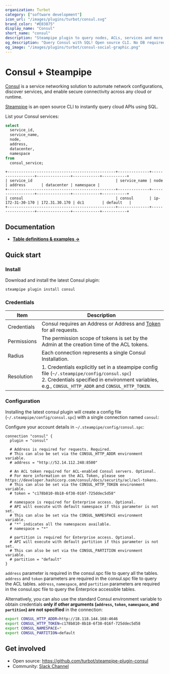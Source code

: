 ```yaml
---
organization: Turbot
category: ["software development"]
icon_url: "/images/plugins/turbot/consul.svg"
brand_color: "#E03875"
display_name: "Consul"
short_name: "consul"
description: "Steampipe plugin to query nodes, ACLs, services and more from Consul."
og_description: "Query Consul with SQL! Open source CLI. No DB required."
og_image: "/images/plugins/turbot/consul-social-graphic.png"
---
```


# Consul + Steampipe

[Consul](https://www.consul.io/) is a service networking solution to automate network configurations, discover services, and enable secure connectivity across any cloud or runtime.

[Steampipe](https://steampipe.io) is an open source CLI to instantly query cloud APIs using SQL.

List your Consul services:

```sql
select
  service_id,
  service_name,
  node,
  address,
  datacenter,
  namespace
from
  consul_service;
```

```
+------------------------------------------------+--------------+------------------+---------------+------------+-----------+
| service_id                                     | service_name | node             | address       | datacenter | namespace |
+------------------------------------------------+--------------+------------------+---------------+------------+-----------+
| consul                                         | consul       | ip-172-31-30-170 | 172.31.30.170 | dc1        | default   |
+------------------------------------------------+--------------+------------------+---------------+------------+-----------+
```

## Documentation

- **[Table definitions & examples →](/plugins/turbot/consul/tables)**

## Quick start

### Install

Download and install the latest Consul plugin:

```sh
steampipe plugin install consul
```

### Credentials

| Item        | Description                                                                                                                                                                                           |
| ----------- | ----------------------------------------------------------------------------------------------------------------------------------------------------------------------------------------------------- |
| Credentials | Consul requires an Address or Address and [Token](https://developer.hashicorp.com/consul/docs/security/acl/acl-tokens) for all requests.                                                              |
| Permissions | The permission scope of tokens is set by the Admin at the creation time of the ACL tokens.                                                                                                            |
| Radius      | Each connection represents a single Consul Installation.                                                                                                                                              |
| Resolution  | 1. Credentials explicitly set in a steampipe config file (`~/.steampipe/config/consul.spc`)<br />2. Credentials specified in environment variables, e.g., `CONSUL_HTTP_ADDR` and `CONSUL_HTTP_TOKEN`. |

### Configuration

Installing the latest consul plugin will create a config file (`~/.steampipe/config/consul.spc`) with a single connection named `consul`:

Configure your account details in `~/.steampipe/config/consul.spc`:

```hcl
connection "consul" {
  plugin = "consul"

  # Address is required for requests. Required.
  # This can also be set via the CONSUL_HTTP_ADDR environment variable.
  # address = "http://52.14.112.248:8500"

  # An ACL token required for ACL-enabled Consul servers. Optional.
  # For more information on the ACL Token, please see https://developer.hashicorp.com/consul/docs/security/acl/acl-tokens.
  # This can also be set via the CONSUL_HTTP_TOKEN environment variable.
  # token = "c178b810-8b18-6f38-016f-725ddec5d58"

  # namespace is required for Enterprise access. Optional.
  # API will execute with default namespace if this parameter is not set.
  # This can also be set via the CONSUL_NAMESPACE environment variable.
  # "*" indicates all the namespaces available.
  # namespace = "*"

  # partition is required for Enterprise access. Optional.
  # API will execute with default partition if this parameter is not set.
  # This can also be set via the CONSUL_PARTITION environment variable.
  # partition = "default"
}
```

`address` parameter is required in the consul.spc file to query all the tables.
`address` and `token` parameters are required in the consul.spc file to query the ACL tables.
`address`, `namespace`, and `partition` parameters are required in the consul.spc file to query the Enterprice accessible tables.

Alternatively, you can also use the standard Consul environment variable to obtain credentials **only if other arguments (`address`, `token`, `namespace`, and `partition`) are not specified** in the connection:

```sh
export CONSUL_HTTP_ADDR=http://18.118.144.168:4646
export CONSUL_HTTP_TOKEN=c178b810-8b18-6f38-016f-725ddec5d58
export CONSUL_NAMESPACE=*
export CONSUL_PARTITION=default
```

## Get involved

- Open source: https://github.com/turbot/steampipe-plugin-consul
- Community: [Slack Channel](https://steampipe.io/community/join)
